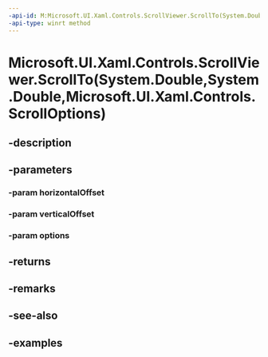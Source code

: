 ```yaml
---
-api-id: M:Microsoft.UI.Xaml.Controls.ScrollViewer.ScrollTo(System.Double,System.Double,Microsoft.UI.Xaml.Controls.ScrollOptions)
-api-type: winrt method
---
```


# Microsoft.UI.Xaml.Controls.ScrollViewer.ScrollTo(System.Double,System.Double,Microsoft.UI.Xaml.Controls.ScrollOptions)

<!--
public Microsoft.UI.Xaml.Controls.ScrollInfo ScrollTo (double horizontalOffset, double verticalOffset, Microsoft.UI.Xaml.Controls.ScrollOptions options);
-->


## -description

## -parameters

### -param horizontalOffset

### -param verticalOffset

### -param options

## -returns

## -remarks

## -see-also

## -examples


